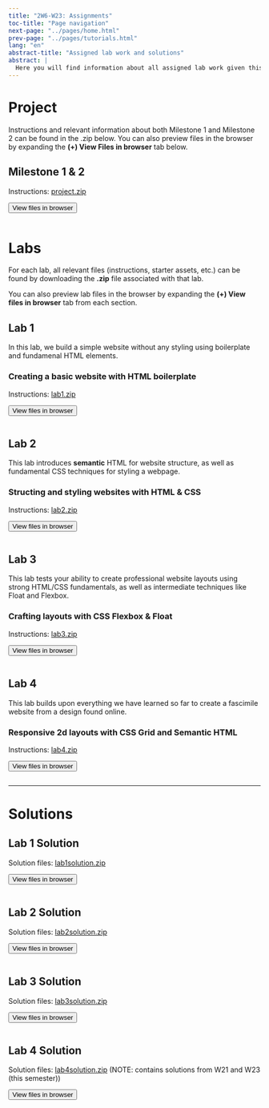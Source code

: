 ```yaml
---
title: "2W6-W23: Assignments"
toc-title: "Page navigation"
next-page: "../pages/home.html"
prev-page: "../pages/tutorials.html"
lang: "en"
abstract-title: "Assigned lab work and solutions"
abstract: |
  Here you will find information about all assigned lab work given this semester.
---
```


[lab1zip]: ../assignments/lab1.zip
[lab2zip]: ../assignments/lab2.zip
[lab3zip]: ../assignments/lab3.zip
[lab4zip]: ../assignments/lab4.zip

[lab1solutions]: ../assignments/lab1.zip
[lab2solutions]: ../assignments/lab2solution.zip
[lab3solutions]: ../assignments/lab3solution.zip
[lab4solutions]: ../assignments/lab4solution.zip

[projectzip]: ../assignments/project.zip

# Project

Instructions and relevant information about both Milestone 1 and Milestone 2 can be found in the .zip below. You can also preview files in the browser by expanding the **(+) View Files in browser** tab below.

## Milestone 1 & 2

Instructions: [project.zip][projectzip]

<button class="accordion">View files in browser</button>

<pre id="project-listing" class="collapsible">
</pre>

# Labs 

For each lab, all relevant files (instructions, starter assets, etc.) can be found by downloading the **.zip** file associated with that lab.

You can also preview lab files in the browser by expanding the **(+) View files in browser** tab from each section. 

## Lab 1

In this lab, we build a simple website without any styling using boilerplate and fundamenal HTML elements.

### Creating a basic website with HTML boilerplate

Instructions: [lab1.zip][lab1zip]

<button class="accordion">View files in browser</button>

<pre id="lab1-listing" class="collapsible">
</pre>

## Lab 2

This lab introduces **semantic** HTML for website structure, as well as fundamental CSS techniques for styling a webpage.

### Structing and styling websites with HTML & CSS

Instructions: [lab2.zip][lab2zip]

<button class="accordion">View files in browser</button>

<pre id="lab2-listing" class="collapsible">
</pre>

## Lab 3


This lab tests your ability to create professional website layouts using strong HTML/CSS fundamentals, as well as intermediate techniques like Float and Flexbox.

### Crafting layouts with CSS Flexbox & Float

Instructions: [lab3.zip][lab3zip]

<button class="accordion">View files in browser</button>

<pre id="lab3-listing" class="collapsible">
</pre>

## Lab 4


This lab builds upon everything we have learned so far to create a fascimile website from a design found online.

### Responsive 2d layouts with CSS Grid and Semantic HTML

Instructions: [lab4.zip][lab4zip]

<button class="accordion">View files in browser</button>

<pre id="lab4-listing" class="collapsible">
</pre>

---

# Solutions

## Lab 1 Solution

Solution files: [lab1solution.zip][lab1solutions]

<button class="accordion">View files in browser</button>

<pre id="lab1solution-listing" class="collapsible">
</pre>

## Lab 2 Solution

Solution files: [lab2solution.zip][lab2solutions]

<button class="accordion">View files in browser</button>

<pre id="lab2solution-listing" class="collapsible">
</pre>

## Lab 3 Solution

Solution files: [lab3solution.zip][lab3solutions]

<button class="accordion">View files in browser</button>

<pre id="lab3solution-listing" class="collapsible">
</pre>

## Lab 4 Solution

Solution files: [lab4solution.zip][lab4solutions] (NOTE: contains solutions from W21 and W23 (this semester))

<button class="accordion">View files in browser</button>

<pre id="lab4solution-listing" class="collapsible">
</pre>
